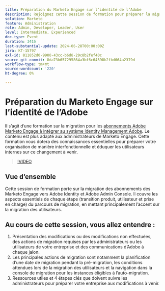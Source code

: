 ```yaml
---
title: Préparation du Marketo Engage sur l’identité de l’Adobe
description: Rejoignez cette session de formation pour préparer la migration des abonnements des Marketo Engage vers Adobe Identity, en vous concentrant sur la migration des utilisateurs, les actions clés et les ressources essentielles pour les administrateurs, avec des conseils sur la navigation dans la console de migration et sur la compréhension des modifications à chaque jalon.
solution: Marketo
feature: Administration
role: Admin, Developer, Leader, User
level: Intermediate, Experienced
doc-type: Event
duration: 3416
last-substantial-update: 2024-06-28T00:00:00Z
jira: KT-15797
exl-id: 811852d0-9900-43cc-b6d8-29c8b2fef40c
source-git-commit: 8da73b657295864a3bf6c64598b2fbd664a2379d
workflow-type: tm+mt
source-wordcount: '220'
ht-degree: 0%

---
```


# Préparation du Marketo Engage sur l’identité de l’Adobe

Il s’agit d’une formation sur la migration pour les [abonnements Adobe Marketo Engage à intégrer au système Identity Management Adobe](https://experienceleague.adobe.com/fr/docs/marketo/using/product-docs/administration/marketo-with-adobe-identity/adobe-identity-management-overview). Le contenu est plus adapté aux administrateurs de Marketo Engage. Cette formation vous dotera des connaissances essentielles pour préparer votre organisation de manière interfonctionnelle et éduquer les utilisateurs internes sur ce changement à venir.


>[!VIDEO](https://video.tv.adobe.com/v/3432365/?learn=on&captions=fre_fr)

## Vue d’ensemble

Cette session de formation porte sur la migration des abonnements des Marketo Engage vers Adobe Identity et Adobe Admin Console. Il couvre les aspects essentiels de chaque étape (transition produit, utilisateur et prise en charge) du parcours de migration, en mettant principalement l’accent sur la migration des utilisateurs.

## Au cours de cette session, vous allez entendre :

1. Présentation des modifications ou des modifications non effectuées, des actions de migration requises par les administrateurs ou les utilisateurs de votre entreprise et des communications d’Adobe à chaque jalon.
1. Les principales actions de migration sont notamment la planification d’une date de migration pendant la pré-migration, les conditions attendues lors de la migration des utilisateurs et la navigation dans la console de migration pour les instances éligibles à l’auto-migration.
1. Ressources utiles et 4 étapes clés que doivent suivre les administrateurs pour préparer votre entreprise aux modifications à venir.
